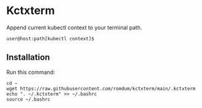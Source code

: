 # Kctxterm

Append current kubectl context to your terminal path.

```
user@host:path[kubectl context]$ 
```

## Installation

Run this command: 
```
cd ~
wget https://raw.githubusercontent.com/romdum/kctxterm/main/.kctxterm
echo ". ~/.kctxterm" >> ~/.bashrc
source ~/.bashrc
```
